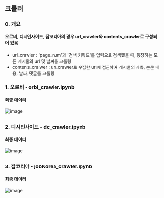 ## 크롤러

### 0. 개요
#### 오르비, 디시인사이드, 잡코리아의 경우 url_crawler와 contents_crawler로 구성되어 있음 
- url_crawler : 'page_num'과 '검색 키워드'를 입력으로 검색했을 때, 등장하는 모든 게시물의 url 및 날짜를 크롤링
- contents_cralwer : url_crawler로 수집한 url에 접근하여 게시물의 제목, 본문 내용, 날짜, 댓글를 크롤링 



### 1. 오르비 - orbi_crawler.ipynb


#### 최종 데이터
![image](https://user-images.githubusercontent.com/60679596/156315551-c4d2e713-361d-4028-9ba2-6ccd68fa0373.png)



##
### 2. 디시인사이드 - dc_crawler.ipynb


#### 최종 데이터 
![image](https://user-images.githubusercontent.com/60679596/156315810-aec870ad-4116-4a48-a0e9-d78a260f2b3a.png)


##
### 3. 잡코리아 - jobKorea_crawler.ipynb


#### 최종 데이터 
![image](https://user-images.githubusercontent.com/60679596/156315966-948d9a92-cb0a-4cb5-b715-165722d17fea.png)

